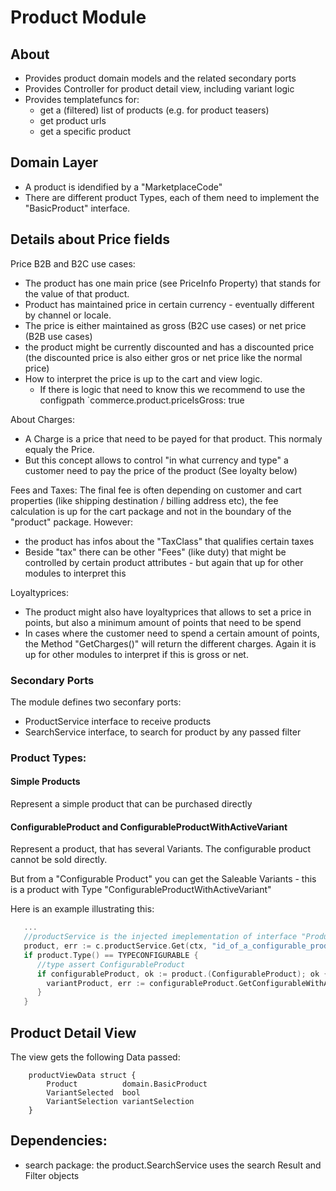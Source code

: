 # Product Module

## About

* Provides product domain models and the related secondary ports
* Provides Controller for product detail view, including variant logic
* Provides templatefuncs for:
    * get a (filtered) list of products (e.g. for product teasers)
    * get product urls
    * get a specific product

## Domain Layer
* A product is idendified by a "MarketplaceCode"
* There are different product Types, each of them need to implement the "BasicProduct" interface.

## Details about Price fields

Price B2B and B2C use cases:
* The product has one main price (see PriceInfo Property) that stands for the value of that product.
* Product has maintained price in certain currency - eventually different by channel or locale.
* The price is either maintained as gross (B2C use cases) or net price (B2B use cases)
* the product might be currently discounted and has a discounted price (the discounted price is also either gros or net price like the normal price)
* How to interpret the price is up to the cart and view logic. 
    * If there is logic that need to know this we recommend to use the configpath `commerce.product.priceIsGross: true

About Charges:
* A Charge is a price that need to be payed for that product. This normaly equaly the Price.
* But this concept allows to control "in what currency and type" a customer need to pay the price of the product (See loyalty below)

Fees and Taxes:
The final fee is often depending on customer and cart properties (like shipping destination / billing address etc), the fee calculation is up for the cart package and not in the boundary of the "product" package.
However:
* the product has infos about the "TaxClass" that qualifies certain taxes
* Beside "tax" there can be other "Fees" (like duty) that might be controlled by certain product attributes - but again that up for other modules to interpret this

Loyaltyprices:
* The product might also have loyaltyprices that allows to set a price in points, but also a minimum amount of points that need to be spend
* In cases where the customer need to spend a certain amount of points, the Method "GetCharges()" will return the different charges. Again it is up for other modules to interpret if this is gross or net.

### Secondary Ports
The module defines two seconfary ports:

* ProductService interface to receive products
* SearchService interface, to search for product by any passed filter

### Product Types:
#### Simple Products
Represent a simple product that can be purchased directly

#### ConfigurableProduct and ConfigurableProductWithActiveVariant
Represent a product, that has several Variants. The configurable product cannot be sold directly.

But from a "Configurable Product" you can get the Saleable Variants - this is a product with Type "ConfigurableProductWithActiveVariant"

Here is an example illustrating this:

```go
   ...
   //productService is the injected imeplementation of interface "ProductService"
   product, err := c.productService.Get(ctx, "id_of_a_configurable_product")
   if product.Type() == TYPECONFIGURABLE {
      //type assert ConfigurableProduct
      if configurableProduct, ok := product.(ConfigurableProduct); ok {
        variantProduct, err := configurableProduct.GetConfigurableWithActiveVariant("id_of_an_variant")
      }
   }


```

## Product Detail View

The view gets the following Data passed:

```
    productViewData struct {
        Product          domain.BasicProduct
        VariantSelected  bool
        VariantSelection variantSelection
    }
``` 

## Dependencies:
* search package: the product.SearchService uses the search Result and Filter objects
